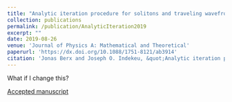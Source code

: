 ```yaml
---
title: "Analytic iteration procedure for solitons and traveling wavefronts with sources"
collection: publications
permalink: /publication/AnalyticIteration2019
excerpt: ""
date: 2019-08-26
venue: 'Journal of Physics A: Mathematical and Theoretical'
paperurl: 'https://dx.doi.org/10.1088/1751-8121/ab3914'
citation: 'Jonas Berx and Joseph O. Indekeu, &quot;Analytic iteration procedure for solitons and traveling wavefronts with sources&quot;, <i>J. Phys. A: Math. Theor.</i> <b> 52</b> 38LT01 (2019).'
---
```

What if I change this?

[Accepted manuscript](http://BerxJonas.github.io/files/pdf/AnalyticIteration.pdf)
